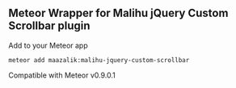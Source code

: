 ## Meteor Wrapper for Malihu jQuery Custom Scrollbar plugin

Add to your Meteor app

```
meteor add maazalik:malihu-jquery-custom-scrollbar
```

Compatible with Meteor v0.9.0.1
